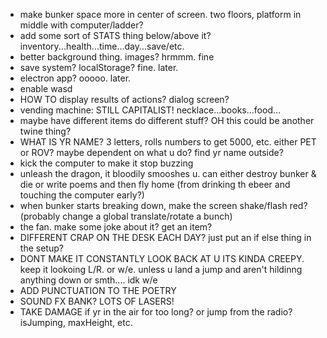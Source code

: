 - make bunker space more in center of screen. two floors, platform in middle with computer/ladder?
- add some sort of STATS thing below/above it? inventory...health...time...day...save/etc.
- better background thing. images? hrmmm. fine
- save system? localStorage? fine. later.
- electron app? ooooo. later.
- enable wasd
- HOW TO display results of actions? dialog screen?
- vending machine: STILL CAPITALIST! necklace...books...food...
- maybe have different items do different stuff? OH this could be another twine thing?
- WHAT IS YR NAME? 3 letters, rolls numbers to get 5000, etc. either PET or ROV? maybe dependent on what u do? find yr name outside?
- kick the computer to make it stop buzzing
- unleash the dragon, it bloodily smooshes u. can either destroy bunker & die or write poems and then fly home (from drinking th ebeer and touching the computer early?)
- when bunker starts breaking down, make the screen shake/flash red? (probably change a global translate/rotate a bunch)
- the fan. make some joke about it? get an item?
- DIFFERENT CRAP ON THE DESK EACH DAY? just put an if else thing in the setup?
- DONT MAKE IT CONSTANTLY LOOK BACK AT U ITS KINDA CREEPY. keep it lookoing L/R. or w/e. unless u land a jump and aren't hildinng anything down or smth.... idk w/e
- ADD PUNCTUATION TO THE POETRY
- SOUND FX BANK? LOTS OF LASERS!
- TAKE DAMAGE if yr in the air for too long? or jump from the radio? isJumping, maxHeight, etc.